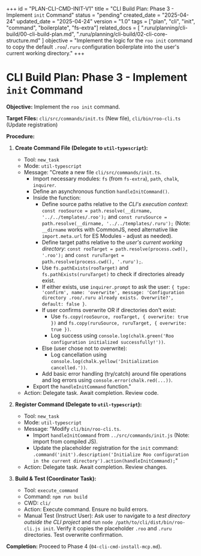 +++
id = "PLAN-CLI-CMD-INIT-V1"
title = "CLI Build Plan: Phase 3 - Implement `init` Command"
status = "pending"
created_date = "2025-04-24"
updated_date = "2025-04-24"
version = "1.0"
tags = ["plan", "cli", "init", "command", "boilerplate", "fs-extra"]
related_docs = [
    ".ruru/planning/cli-build/00-cli-build-plan.md",
    ".ruru/planning/cli-build/02-cli-core-structure.md"
]
objective = "Implement the logic for the `roo init` command to copy the default `.roo`/`.ruru` configuration boilerplate into the user's current working directory."
+++

# CLI Build Plan: Phase 3 - Implement `init` Command

**Objective:** Implement the `roo init` command.

**Target Files:** `cli/src/commands/init.ts` (New file), `cli/bin/roo-cli.ts` (Update registration)

**Procedure:**

1.  **Create Command File (Delegate to `util-typescript`):**
    *   Tool: `new_task`
    *   Mode: `util-typescript`
    *   Message: "Create a new file `cli/src/commands/init.ts`.
        *   Import necessary modules: `fs` (from `fs-extra`), `path`, `chalk`, `inquirer`.
        *   Define an asynchronous function `handleInitCommand()`.
        *   Inside the function:
            *   Define source paths relative to the *CLI's execution context*: `const rooSource = path.resolve(__dirname, '../../templates/.roo');` and `const ruruSource = path.resolve(__dirname, '../../templates/.ruru');` (Note: `__dirname` works with CommonJS, need alternative like `import.meta.url` for ES Modules - adjust as needed).
            *   Define target paths relative to the *user's current working directory*: `const rooTarget = path.resolve(process.cwd(), '.roo');` and `const ruruTarget = path.resolve(process.cwd(), '.ruru');`.
            *   Use `fs.pathExists(rooTarget)` and `fs.pathExists(ruruTarget)` to check if directories already exist.
            *   If either exists, use `inquirer.prompt` to ask the user: `{ type: 'confirm', name: 'overwrite', message: 'Configuration directory .roo/.ruru already exists. Overwrite?', default: false }`.
            *   If user confirms overwrite OR if directories don't exist:
                *   Use `fs.copy(rooSource, rooTarget, { overwrite: true })` and `fs.copy(ruruSource, ruruTarget, { overwrite: true })`.
                *   Log success using `console.log(chalk.green('Roo configuration initialized successfully!'))`.
            *   Else (user chose not to overwrite):
                *   Log cancellation using `console.log(chalk.yellow('Initialization cancelled.'))`.
            *   Add basic error handling (try/catch) around file operations and log errors using `console.error(chalk.red(...))`.
        *   Export the `handleInitCommand` function."
    *   Action: Delegate task. Await completion. Review code.

2.  **Register Command (Delegate to `util-typescript`):**
    *   Tool: `new_task`
    *   Mode: `util-typescript`
    *   Message: "Modify `cli/bin/roo-cli.ts`.
        *   Import `handleInitCommand` from `../src/commands/init.js` (Note: import from compiled JS).
        *   Update the placeholder registration for the `init` command: `.command('init').description('Initialize Roo configuration in the current directory').action(handleInitCommand);`"
    *   Action: Delegate task. Await completion. Review changes.

3.  **Build & Test (Coordinator Task):**
    *   Tool: `execute_command`
    *   Command: `npm run build`
    *   CWD: `cli/`
    *   Action: Execute command. Ensure no build errors.
    *   Manual Test (Instruct User): Ask user to navigate to a *test directory outside the CLI project* and run `node /path/to/cli/dist/bin/roo-cli.js init`. Verify it copies the placeholder `.roo` and `.ruru` directories. Test overwrite confirmation.

**Completion:** Proceed to Phase 4 (`04-cli-cmd-install-mcp.md`).